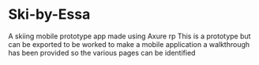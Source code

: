 # Ski-by-Essa
 A skiing mobile prototype app made using Axure rp
This is a prototype but can be exported to be worked to make a mobile application 
a walkthrough has been provided so the various pages can be identified
